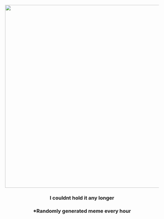 <p align="center">
        <img src="https://i.redd.it/gl6qw29daa2a1.gif" width="600" height="600">
        </p>
        <h3 align="center">I couldnt hold it any longer</h3>
        <h3 align="center">*Randomly generated meme every hour</h3>
    
